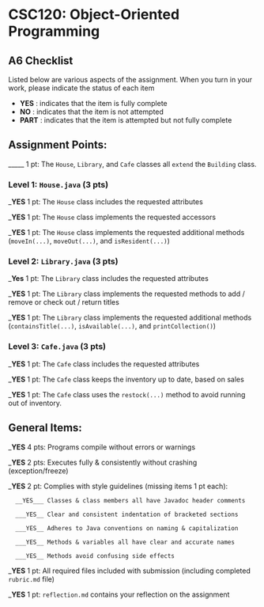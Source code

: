 # CSC120: Object-Oriented Programming
## A6 Checklist

Listed below are various aspects of the assignment.  When you turn in your work, please indicate the status of each item

- **YES** : indicates that the item is fully complete
- **NO** : indicates that the item is not attempted
- **PART** : indicates that the item is attempted but not fully complete


## Assignment Points:

_____ 1 pt: The `House`, `Library`, and `Cafe` classes all `extend` the `Building` class.

### Level 1: `House.java` (3 pts)

___YES__ 1 pt: The `House` class includes the requested attributes

___YES__ 1 pt: The `House` class implements the requested accessors

___YES__ 1 pt: The `House` class implements the requested additional methods (`moveIn(...)`, `moveOut(...)`, and `isResident(...)`)

### Level 2: `Library.java` (3 pts)

___Yes__ 1 pt: The `Library` class includes the requested attributes

___YES__ 1 pt: The `Library` class implements the requested methods to add / remove or check out / return titles

___YES__ 1 pt: The `Library` class implements the requested additional methods (`containsTitle(...)`, `isAvailable(...)`, and `printCollection()`)

### Level 3: `Cafe.java` (3 pts)

___YES__ 1 pt: The `Cafe` class includes the requested attributes

___YES__ 1 pt: The `Cafe` class keeps the inventory up to date, based on sales

___YES__ 1 pt: The `Cafe` class uses the `restock(...)` method to avoid running out of inventory.



## General Items:

___YES__ 4 pts: Programs compile without errors or warnings

___YES__ 2 pts: Executes fully & consistently without crashing (exception/freeze)

___YES__ 2 pt: Complies with style guidelines (missing items 1 pt each):

      __YES___ Classes & class members all have Javadoc header comments

      ___YES__ Clear and consistent indentation of bracketed sections

      ___YES__ Adheres to Java conventions on naming & capitalization

      ___YES__ Methods & variables all have clear and accurate names

      ___YES__ Methods avoid confusing side effects

___YES__ 1 pt: All required files included with submission (including completed `rubric.md` file)

___YES__ 1 pt: `reflection.md` contains your reflection on the assignment
